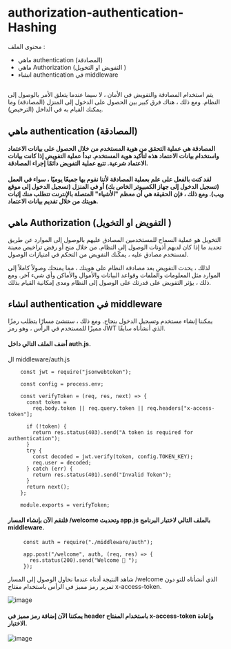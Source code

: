 # authorization-authentication-Hashing

محتوى الملف :

- ماهي authentication  (المصادقة)
- ماهي Authorization (التفويض  او التخويل )
- انشاء  authentication في  middleware 




## 

يتم استخدام المصادقة والتفويض في الأمان ، لا سيما عندما يتعلق الأمر بالوصول إلى النظام. ومع ذلك ، هناك فرق كبير بين الحصول على الدخول إلى المنزل (المصادقة) وما يمكنك القيام به في الداخل (الترخيص).


## ماهي authentication  (المصادقة)

#### المصادقة هي عملية التحقق من هوية المستخدم من خلال الحصول على بيانات الاعتماد واستخدام بيانات الاعتماد هذه لتأكيد هوية المستخدم. تبدأ عملية التفويض إذا كانت بيانات الاعتماد شرعية. تتبع عملية التفويض دائمًا إجراء المصادقة.

#### لقد كنت بالفعل على علم بعملية المصادقة لأننا نقوم بها جميعًا يوميًا ، سواء في العمل (تسجيل الدخول إلى جهاز الكمبيوتر الخاص بك) أو في المنزل (تسجيل الدخول إلى موقع ويب). ومع ذلك ، فإن الحقيقة هي أن معظم "الأشياء" المتصلة بالإنترنت تتطلب منك إثبات هويتك من خلال تقديم بيانات الاعتماد.


##  ماهي Authorization (التفويض  او التخويل )


التخويل هو عملية السماح للمستخدمين المصادق عليهم بالوصول إلى الموارد عن طريق تحديد ما إذا كان لديهم أذونات الوصول إلى النظام. من خلال منح أو رفض تراخيص معينة لمستخدم مصادق عليه ، يمكّنك التفويض من التحكم في امتيازات الوصول.

لذلك ، يحدث التفويض بعد مصادقة النظام على هويتك ، مما يمنحك وصولاً كاملاً إلى الموارد مثل المعلومات والملفات وقواعد البيانات والأموال والأماكن وأي شيء آخر. ومع ذلك ، يؤثر التفويض على قدرتك على الوصول إلى النظام ومدى إمكانية القيام بذلك.

## انشاء authentication في middleware

يمكننا إنشاء مستخدم وتسجيل الدخول بنجاح. ومع ذلك ، سننشئ مسارًا يتطلب رمزًا مميزًا للمستخدم في الرأس ، وهو رمز JWT الذي أنشأناه سابقًا.

#### أضف الملف التالي داخل auth.js.

ال middleware/auth.js

        const jwt = require("jsonwebtoken");

        const config = process.env;

        const verifyToken = (req, res, next) => {
          const token =
            req.body.token || req.query.token || req.headers["x-access-token"];

          if (!token) {
            return res.status(403).send("A token is required for authentication");
          }
          try {
            const decoded = jwt.verify(token, config.TOKEN_KEY);
            req.user = decoded;
          } catch (err) {
            return res.status(401).send("Invalid Token");
          }
          return next();
        };

        module.exports = verifyToken;


#### فلنقم الآن بإنشاء المسار /welcome وتحديث app.js بالملف التالي لاختبار البرنامج middleware.

         const auth = require("./middleware/auth");

         app.post("/welcome", auth, (req, res) => {
           res.status(200).send("Welcome 🙌 ");
         });
         
         
شاهد النتيجة أدناه عندما نحاول الوصول إلى المسار /welcome الذي أنشأناه للتو دون تمرير رمز مميز في الرأس باستخدام مفتاح x-access-token.



![image](https://www.section.io/engineering-education/how-to-build-authentication-api-with-jwt-token-in-nodejs/error-response.png)


#### يمكننا الآن إضافة رمز مميز في header  باستخدام المفتاح x-access-token وإعادة الاختبار.

![image](https://www.section.io/engineering-education/how-to-build-authentication-api-with-jwt-token-in-nodejs/success-response.png)
